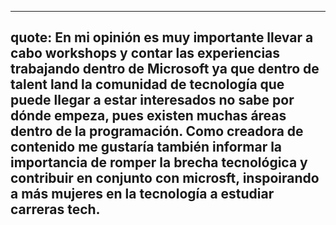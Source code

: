 ---
quote: En mi opinión es muy importante llevar a cabo workshops y contar las experiencias trabajando dentro de Microsoft ya que dentro de talent land la comunidad de tecnología que puede llegar a estar interesados no sabe por dónde empeza, pues existen muchas áreas dentro de la programación. Como creadora de contenido me gustaría también informar la importancia de romper la brecha tecnológica y contribuir en conjunto con microsft, inspoirando a más mujeres en la tecnología a estudiar carreras tech.
----